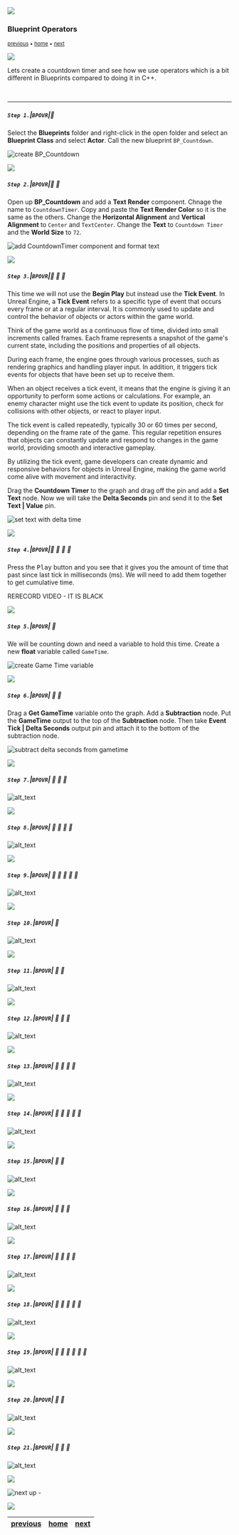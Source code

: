![](../images/line3.png)

### Blueprint Operators

<sub>[previous](../text/README.md#user-content-names-strings-text) • [home](../README.md#user-content-ue5-bp-overview) • [next](../)</sub>

![](../images/line3.png)

Lets create a countdown timer and see how we use operators which is a bit different in Blueprints compared to doing it in C++.

<br>

---

##### `Step 1.`\|`BPOVR`|:small_blue_diamond:

Select the **Blueprints** folder and right-click in the open folder and select an **Blueprint Class** and select **Actor**.  Call the new blueprint `BP_Countdown`.

![create BP_Countdown](images/countdownBP.png)

![](../images/line2.png)

##### `Step 2.`\|`BPOVR`|:small_blue_diamond: :small_blue_diamond: 

Open up **BP_Countdown** and add a **Text Render** component.  Chnage the name to `CountdownTimer`.  Copy and paste the **Text Render Color** so it is the same as the others. Change the **Horizontal Alignment** and **Vertical Alignment** to `Center` and `TextCenter`. Change the **Text** to `Countdown Timer` and the **World Size** to `72`.

![add CountdownTimer component and format text](images/countdownTimerComponent.png)

![](../images/line2.png)

##### `Step 3.`\|`BPOVR`|:small_blue_diamond: :small_blue_diamond: :small_blue_diamond:

This time we will not use the **Begin Play** but instead use the **Tick Event**.  In Unreal Engine, a **Tick Event** refers to a specific type of event that occurs every frame or at a regular interval. It is commonly used to update and control the behavior of objects or actors within the game world.

Think of the game world as a continuous flow of time, divided into small increments called frames. Each frame represents a snapshot of the game's current state, including the positions and properties of all objects. 

During each frame, the engine goes through various processes, such as rendering graphics and handling player input. In addition, it triggers tick events for objects that have been set up to receive them.

When an object receives a tick event, it means that the engine is giving it an opportunity to perform some actions or calculations. For example, an enemy character might use the tick event to update its position, check for collisions with other objects, or react to player input.

The tick event is called repeatedly, typically 30 or 60 times per second, depending on the frame rate of the game. This regular repetition ensures that objects can constantly update and respond to changes in the game world, providing smooth and interactive gameplay.

By utilizing the tick event, game developers can create dynamic and responsive behaviors for objects in Unreal Engine, making the game world come alive with movement and interactivity.

Drag the **Countdown Timer** to the graph and drag off the pin and add a **Set Text** node.  Now we will take the **Delta Seconds** pin and send it to the **Set Text | Value** pin.

![set text with delta time](images/deltaSecondsEventTick.png)

![](../images/line2.png)

##### `Step 4.`\|`BPOVR`|:small_blue_diamond: :small_blue_diamond: :small_blue_diamond: :small_blue_diamond:

Press the <kbd>Play</kbd> button and you see that it gives you the amount of time that past since last tick in milliseconds (ms).  We will need to add them together to get cumulative time.

RERECORD VIDEO - IT IS BLACK

![](../images/line2.png)

##### `Step 5.`\|`BPOVR`| :small_orange_diamond:

We will be counting down and need a variable to hold this time.  Create a new **float** variable called `GameTime`.

![create Game Time variable](images/createGameVar.png)

![](../images/line2.png)

##### `Step 6.`\|`BPOVR`| :small_orange_diamond: :small_blue_diamond:

Drag a **Get GameTime** variable onto the graph.  Add a **Subtraction** node.  Put the **GameTime** output to the top of the **Subtraction** node.  Then take **Event Tick | Delta Seconds** output pin and attach it to the bottom of the subtraction node.

![subtract delta seconds from gametime](images/subtractFromGametime.png)

![](../images/line2.png)

##### `Step 7.`\|`BPOVR`| :small_orange_diamond: :small_blue_diamond: :small_blue_diamond:

![alt_text](images/.png)

![](../images/line2.png)

##### `Step 8.`\|`BPOVR`| :small_orange_diamond: :small_blue_diamond: :small_blue_diamond: :small_blue_diamond:

![alt_text](images/.png)

![](../images/line2.png)

##### `Step 9.`\|`BPOVR`| :small_orange_diamond: :small_blue_diamond: :small_blue_diamond: :small_blue_diamond: :small_blue_diamond:

![alt_text](images/.png)

![](../images/line2.png)

##### `Step 10.`\|`BPOVR`| :large_blue_diamond:

![alt_text](images/.png)

![](../images/line2.png)

##### `Step 11.`\|`BPOVR`| :large_blue_diamond: :small_blue_diamond: 

![alt_text](images/.png)

![](../images/line2.png)

##### `Step 12.`\|`BPOVR`| :large_blue_diamond: :small_blue_diamond: :small_blue_diamond: 

![alt_text](images/.png)

![](../images/line2.png)

##### `Step 13.`\|`BPOVR`| :large_blue_diamond: :small_blue_diamond: :small_blue_diamond:  :small_blue_diamond: 

![alt_text](images/.png)

![](../images/line2.png)

##### `Step 14.`\|`BPOVR`| :large_blue_diamond: :small_blue_diamond: :small_blue_diamond: :small_blue_diamond:  :small_blue_diamond: 

![alt_text](images/.png)

![](../images/line2.png)

##### `Step 15.`\|`BPOVR`| :large_blue_diamond: :small_orange_diamond: 

![alt_text](images/.png)

![](../images/line2.png)

##### `Step 16.`\|`BPOVR`| :large_blue_diamond: :small_orange_diamond:   :small_blue_diamond: 

![alt_text](images/.png)

![](../images/line2.png)

##### `Step 17.`\|`BPOVR`| :large_blue_diamond: :small_orange_diamond: :small_blue_diamond: :small_blue_diamond:

![alt_text](images/.png)

![](../images/line2.png)

##### `Step 18.`\|`BPOVR`| :large_blue_diamond: :small_orange_diamond: :small_blue_diamond: :small_blue_diamond: :small_blue_diamond:

![alt_text](images/.png)

![](../images/line2.png)

##### `Step 19.`\|`BPOVR`| :large_blue_diamond: :small_orange_diamond: :small_blue_diamond: :small_blue_diamond: :small_blue_diamond: :small_blue_diamond:

![alt_text](images/.png)

![](../images/line2.png)

##### `Step 20.`\|`BPOVR`| :large_blue_diamond: :large_blue_diamond:

![alt_text](images/.png)

![](../images/line2.png)

##### `Step 21.`\|`BPOVR`| :large_blue_diamond: :large_blue_diamond: :small_blue_diamond:

![alt_text](images/.png)

![](../images/line.png)

<!-- <img src="https://via.placeholder.com/1000x100/45D7CA/000000/?text=Next Up - ADD NEXT PAGE"> -->

![next up - ](images/banner.png)

![](../images/line.png)

| [previous](../text/README.md#user-content-names-strings-text)| [home](../README.md#user-content-ue5-bp-overview) | [next](../)|
|---|---|---|
